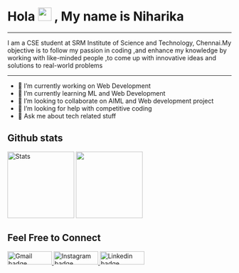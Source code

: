 <h1> Hola <img src="https://media.giphy.com/media/hvRJCLFzcasrR4ia7z/giphy.gif" width="30px"> , My name is Niharika</h1>

<hr>
I am a CSE student at SRM Institute of Science and Technology, Chennai.My objective is to follow my passion in coding ,and enhance my knowledge by working with like-minded people ,to come up with innovative ideas and solutions to real-world problems
<hr>

- 🔭 I’m currently working on Web Development<br>
- 🌱 I’m currently learning ML and Web Development<br>
- 👯 I’m looking to collaborate on AIML and Web development project<br>
- 🤔 I’m looking for help with competitive coding<br>
- 💬 Ask me about tech related stuff<br>


<!-- 

*** GITHUB STATS SECTION ***

-->

<h2>Github stats </h2>

<p> 
  <img height="150px" src="https://github-readme-stats.vercel.app/api?username=D-Palamala-Sai-Niharika&hide_border=true&show_icons=true&include_all_commits=false&count_private=true&line_height=24&text_color=ffffff&icon_color=ffffff&bg_color=0,fd1d1d,e1306c,c13584,833ab4&title_color=ffffff" alt="Stats" /> 

<img height="150px" src="https://github-readme-stats.vercel.app/api/top-langs/?username=D-Palamala-Sai-Niharika&hide_border=true&card_width=340&layout=compact&langs_count=10&text_color=ffffff&icon_color=ffffff&bg_color=0,fd1d1d,e1306c,c13584,833ab4&title_color=ffffff"/>
</p>

<!-- 

*** LET'S CONNECT SECTION ***

-->

<h2> Feel Free to Connect </h2>

<p> 
  <a href="mailto:bhargavineha02@gmail.com"><img src="https://img.shields.io/badge/gmail-%23fd1745.svg?&style=for-the-badge&logo=gmail&logoColor=white" height=30 width=100     alt="Gmail badge"> 
  <a href="https://www.instagram.com/neha_sainiharika/"><img src="https://img.shields.io/badge/instagram-%23ff0077.svg?&style=for-the-badge&logo=instagram&logoColor=white" height=30 width=100 alt="Instagram badge"> 
   <a href="https://www.linkedin.com/in/sai-niharika-palamala-d-0342a2190/"><img src="https://img.shields.io/badge/linkedin-%230064e7.svg?&style=for-the-badge&logo=linkedin&logoColor=white" height=30 width=100 alt="Linkedin badge">
</p>
    





